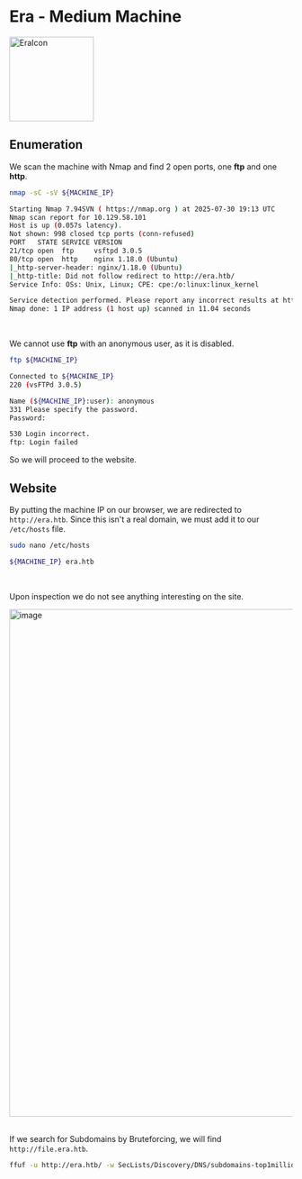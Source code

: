 # Era - Medium Machine

<img width="150" height="150" alt="EraIcon" src="https://github.com/user-attachments/assets/3191c775-b6b9-4095-8468-ece6e3096285" />

## Enumeration

We scan the machine with Nmap and find 2 open ports, one **ftp** and one **http**.

```bash
nmap -sC -sV ${MACHINE_IP}

Starting Nmap 7.94SVN ( https://nmap.org ) at 2025-07-30 19:13 UTC
Nmap scan report for 10.129.58.101
Host is up (0.057s latency).
Not shown: 998 closed tcp ports (conn-refused)
PORT   STATE SERVICE VERSION
21/tcp open  ftp     vsftpd 3.0.5
80/tcp open  http    nginx 1.18.0 (Ubuntu)
|_http-server-header: nginx/1.18.0 (Ubuntu)
|_http-title: Did not follow redirect to http://era.htb/
Service Info: OSs: Unix, Linux; CPE: cpe:/o:linux:linux_kernel

Service detection performed. Please report any incorrect results at https://nmap.org/submit/ .
Nmap done: 1 IP address (1 host up) scanned in 11.04 seconds
```
<br/>

We cannot use **ftp** with an anonymous user, as it is disabled.

```bash
ftp ${MACHINE_IP}

Connected to ${MACHINE_IP}
220 (vsFTPd 3.0.5)

Name (${MACHINE_IP}:user): anonymous
331 Please specify the password.
Password:

530 Login incorrect.
ftp: Login failed
```

So we will proceed to the website.

## Website
By putting the machine IP on our browser, we are redirected to `http://era.htb`. Since this isn't a real domain, we must add it to our `/etc/hosts` file.

```bash
sudo nano /etc/hosts

${MACHINE_IP} era.htb
```
<br/>

Upon inspection we do not see anything interesting on the site.

<img width="1920" height="901" alt="image" src="https://github.com/user-attachments/assets/3ed281fb-e6fd-4192-80da-c0e388657659" />
<br/>
<br/>

If we search for Subdomains by Bruteforcing, we will find `http://file.era.htb`.

```bash
ffuf -u http://era.htb/ -w SecLists/Discovery/DNS/subdomains-top1million-5000.txt -H "Host: http://FUZZ.era.htb/"
```

